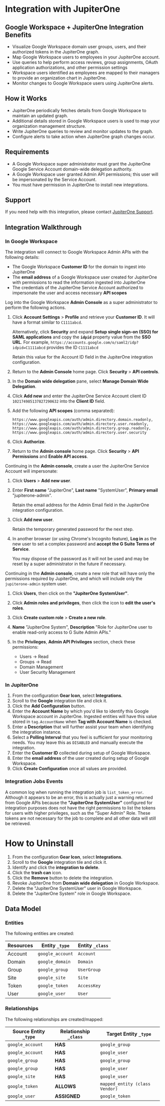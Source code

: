 # Integration with JupiterOne

## Google Workspace + JupiterOne Integration Benefits

- Visualize Google Workspace domain user groups, users, and their authorized
  tokens in the JupiterOne graph.
- Map Google Workspace users to employees in your JupiterOne account.
- Use queries to help perform access reviews, group assignments, OAuth
  application authorizations, and other permission settings
- Workspace users identified as employees are mapped to their managers to
  provide an organization chart in JupiterOne.
- Monitor changes to Google Workspace users using JupiterOne alerts.

## How it Works

- JupiterOne periodically fetches details from Google Workspace to maintain an
  updated graph.
- Additional details stored in Google Workspace users is used to map your
  organization management structure.
- Write JupiterOne queries to review and monitor updates to the graph.
- Configure alerts to take action when JupiterOne graph changes occur.

## Requirements

- A Google Workspace super administrator must grant the JupiterOne Google
  Service Account domain-wide delegation authority.
- A Google Workspace user granted Admin API permissions; this user will be
  impersonated by the Service Account.
- You must have permission in JupiterOne to install new integrations.

## Support

If you need help with this integration, please contact
[JupiterOne Support](https://support.jupiterone.io).

## Integration Walkthrough

### In Google Workspace

The integration will connect to Google Workspace Admin APIs with the following
details:

- The Google Workspace **Customer ID** for the domain to ingest into JupiterOne
- The **email address** of a Google Workspace user created for JupiterOne with
  permissions to read the information ingested into JupiterOne
- The credentials of the JupiterOne Service Account authorized to impersonate
  the user and access necessary **API scopes**

Log into the Google Workspace **Admin Console** as a super administrator to
perform the following actions.

1. Click **Account Settings** > **Profile** and retrieve your **Customer ID**.
   It will have a format similar to `C1111abcd`.

   Alternatively, click **Security** and expand **Setup single sign-on (SSO) for
   SAML applications** and copy the **`idpid`** property value from the **SSO
   URL**. For example, `https://accounts.google.com/o/saml2/idp?idpid=C1111abcd`
   provides the ID `C1111abcd`

   Retain this value for the Account ID field in the JupiterOne integration
   configuration.

2. Return to the **Admin Console** home page. Click **Security** > **API
   controls**.

3. In the **Domain wide delegation** pane, select **Manage Domain Wide
   Delegation**.

4. Click **Add new** and enter the JupiterOne Service Account client ID
   `102174985137827290632` into the **Client ID** field.

5. Add the following **API scopes** (comma separated):

   ```text
   https://www.googleapis.com/auth/admin.directory.domain.readonly, https://www.googleapis.com/auth/admin.directory.user.readonly, https://www.googleapis.com/auth/admin.directory.group.readonly, https://www.googleapis.com/auth/admin.directory.user.security
   ```

6. Click **Authorize**.

7. Return to the **Admin console** home page. Click **Security** > **API
   Permissions** and **Enable API access**.

Continuing in the **Admin console**, create a user the JupiterOne Service
Account will impersonate:

1. Click **Users** > **Add new user**.

2. Enter **First name** "JupiterOne", **Last name** "SystemUser", **Primary
   email** "jupiterone-admin".

   Retain the email address for the Admin Email field in the JupiterOne
   integration configuration.

3. Click **Add new user**.

   Retain the temporary generated password for the next step.

4. In another browser (or using Chrome's Incognito feature), **Log in** as the
   new user to set a complex password and **accept the G Suite Terms of
   Service**.

   You may dispose of the password as it will not be used and may be reset by a
   super administrator in the future if necessary.

Continuing in the **Admin console**, create a new role that will have only the
permissions required by JupiterOne, and which will include only the
`jupiterone-admin` system user.

1. Click **Users**, then click on the **"JupiterOne SystemUser"**.

2. Click **Admin roles and privileges**, then click the icon to **edit the
   user's roles**.

3. Click **Create custom role** > **Create a new role**.

4. **Name** "JupiterOne System", **Description** "Role for JupiterOne user to
   enable read-only access to G Suite Admin APIs."

5. In the **Privileges**, **Admin API Privileges** section, check these
   permissions:

   - Users -> Read
   - Groups -> Read
   - Domain Management
   - User Security Management

### In JupiterOne

1. From the configuration **Gear Icon**, select **Integrations**.
2. Scroll to the **Google** integration tile and click it.
3. Click the **Add Configuration** button.
4. Enter the **Account Name** by which you'd like to identify this Google
   Workspace account in JupiterOne. Ingested entities will have this value
   stored in `tag.AccountName` when **Tag with Account Name** is checked.
5. Enter a **Description** that will further assist your team when identifying
   the integration instance.
6. Select a **Polling Interval** that you feel is sufficient for your monitoring
   needs. You may leave this as `DISABLED` and manually execute the integration.
7. Enter the **Customer ID** collected during setup of Google Workspace.
8. Enter the **email address** of the user created during setup of Google
   Workspace.
9. Click **Create Configuration** once all values are provided.

### Integration Jobs Events

A common log when running the integration job is `list_token_error`. Although it
appears to be an error, this is actually just a warning returned from Google
APIs because the **"JupiterOne SystemUser"** configured for integration purposes
does not have the right permissions to list the tokens for users with higher
privileges, such as the "Super Admin" Role. These tokens are not necessary for
the job to complete and all other data will still be retrieved.

# How to Uninstall

1. From the configuration **Gear Icon**, select **Integrations**.
2. Scroll to the **Google** integration tile and click it.
3. Identify and click the **integration to delete**.
4. Click the **trash can** icon.
5. Click the **Remove** button to delete the integration.
6. Revoke JupiterOne from **Domain wide delegation** in Google Workspace.
7. Delete the "JupiterOne SystemUser" user in Google Workspace.
8. Delete the "JupiterOne System" role in Google Workspace.

<!-- {J1_DOCUMENTATION_MARKER_START} -->
<!--
********************************************************************************
NOTE: ALL OF THE FOLLOWING DOCUMENTATION IS GENERATED USING THE
"j1-integration document" COMMAND. DO NOT EDIT BY HAND! PLEASE SEE THE DEVELOPER
DOCUMENTATION FOR USAGE INFORMATION:

https://github.com/JupiterOne/sdk/blob/master/docs/integrations/development.md
********************************************************************************
-->

## Data Model

### Entities

The following entities are created:

| Resources | Entity `_type`   | Entity `_class` |
| --------- | ---------------- | --------------- |
| Account   | `google_account` | `Account`       |
| Domain    | `google_domain`  | `Domain`        |
| Group     | `google_group`   | `UserGroup`     |
| Site      | `google_site`    | `Site`          |
| Token     | `google_token`   | `AccessKey`     |
| User      | `google_user`    | `User`          |

### Relationships

The following relationships are created/mapped:

| Source Entity `_type` | Relationship `_class` | Target Entity `_type`          |
| --------------------- | --------------------- | ------------------------------ |
| `google_account`      | **HAS**               | `google_group`                 |
| `google_account`      | **HAS**               | `google_user`                  |
| `google_group`        | **HAS**               | `google_group`                 |
| `google_group`        | **HAS**               | `google_user`                  |
| `google_site`         | **HAS**               | `google_user`                  |
| `google_token`        | **ALLOWS**            | `mapped_entity (class Vendor)` |
| `google_user`         | **ASSIGNED**          | `google_token`                 |

<!--
********************************************************************************
END OF GENERATED DOCUMENTATION AFTER BELOW MARKER
********************************************************************************
-->
<!-- {J1_DOCUMENTATION_MARKER_END} -->
